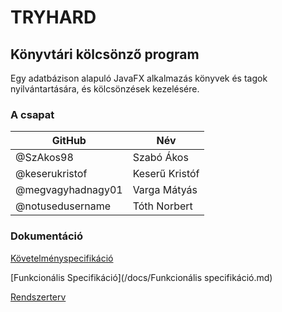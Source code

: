 # TRYHARD

## Könyvtári kölcsönző program

Egy adatbázison alapuló JavaFX alkalmazás könyvek és tagok nyilvántartására,
és kölcsönzések kezelésére.

### A csapat

 GitHub|Név 
------|-----
@SzAkos98 | Szabó Ákos
@keserukristof| Keserű Kristóf
@megvagyhadnagy01 | Varga Mátyás
@notusedusername|Tóth Norbert

 ### Dokumentáció
 
 [Követelményspecifikáció](/docs/Követelményspecifikáció.md)
 
 [Funkcionális Specifikáció](/docs/Funkcionális specifikáció.md)
 
 [Rendszerterv](/docs/Rendszerterv.md)
 
 